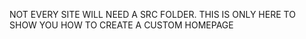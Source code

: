 NOT EVERY SITE WILL NEED A SRC FOLDER. THIS IS ONLY HERE TO SHOW YOU HOW TO CREATE A CUSTOM HOMEPAGE